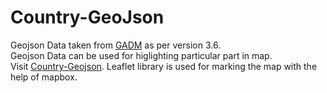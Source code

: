 # Country-GeoJson

Geojson Data taken from <a href="https://gadm.org/data.html">GADM</a> as per version 3.6. <br>
Geojson Data can be used for higlighting particular part in map. <br>
Visit <a href="https://adityakadam1994.github.io/Country-GeoJson/" target="_blank">Country-Geojson</a>. Leaflet library is used for marking the map with the help of mapbox.
